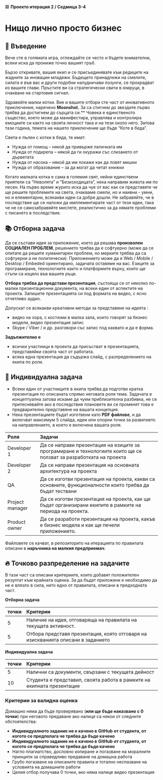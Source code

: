 🟥 **Проекто итерация 2 / Седмица 3-4**

# Нищо лично просто бизнес

## 🚀 Въведение

Вече сте в голямата игра, оглеждайте се често и бъдете внимателни, всеки иска да прониже точно вашият гръб. 

Бързо откривате, вашия екип и се присъединявате към редиците на жадните за иновации младежи. Бъдещето принадлежи на смелите, силата е във вас и други подобни налудничави лозунги, се прокрадват из вашите глави. Пръстите ви са стратегически свити в юмруци, в очакване на стартовия сигнал. 

Здравейте малки котки. Вие и вашите отбори сте част от иновативното приключение, наречено **Moonshot.** За са стигнем до звездите първо трябва да достигнем до сърцата си.** Човека е единственото същество, което може да манифестира, управлява и контролира емоциите си както на своята личност така и на тези около него. Затова тази година, темата на нашето приключение ще бъде “Коте в беда”. 

Света е пълен с котки в беда, те имат:

- Нужда от помощ – някой да привърже лапичката им
- Нужда от подкрепа – някой да ги окуражи със слизането от дърветата
- Нужда от насока – някой да им покаже как да ловят мишки
- Нужда от образование – за да могат да четат книжки

Когато малката котка е сама в големия свят, нейни единствени приятели са “Неволята” и “Безизходицата”, нека направим живота им по лесен. 
На първо време журито иска да чуе от вас как си представяте че ще решите проблемите на света, очакваме смели, но и наивни -  умни, но и елементарни, всякакви идеи са добре дошли.
Не забравяйте, че в последствие ще се наложи да имплементирате част от тези идеи, така че не се самозабравяйте мислете, реалистично за да нямате проблеми с писането в последствие.

## 📚 Отборна задача

Да се състави идея за приложение, което да решава **произволен СОЦИАЛЕН ПРОБЛЕМ**, решението трябва да е софтуерно (може да се опитате да решите хуманитарен проблем, но мерките трябва да са софтуерни а не политически). Приложението може да е Web / Mobile / Desktop / Embeded ориентирано, задачата оставяме на вас. Езиците за програмиране, технологиите както и платформите върху, които ще стъпи са изцяло във вашите ръце. 

**Отбора трябва да представи презентация**, състояща се от няколко по-малки презентационни документа, на всеки един от аспектите на проекта. Запишете презентацията си под формата на видео, с ясно  отчетливо аудио.

Допускат се всякакви креативни методи за представяне на идеята : 

- видео на хора, с костюми в малка зала, които говорят за бизнес модели, видео презентация запис
- Skype / Viber / и др. разговори със запис под каквато и да е форма. 

**Задължително e** 
- всички участници в проекта да присъстват в презентацията, представяйки своята част от работата.
- всяка една презентация да съдържа слайд, с разпределението на екипа по роли.

## 📘 Индивидуална задача

- Всеки един от участниците в екипа трябва да подготви кратка презентация по описаната спрямо неговата роля тема. Задачата е концептуална затова искаме да чуем приблизителна разбивка, не се притеснявайте ако в последствие плановете ви се променят това е предварително представяне на вашата концепция.
- Нека презентациите бъдат изготвени като **PDF файлове**, и да включват максимум 5 слайда, идеи или опорни точки за развитието на направлението, в което е включена вашата роля.

|**Роля**|**Задачи**|
| :- | :- |
|Developer 1|Да се направи презентация на езиците за програмиране и технологиите които ще се ползват за разработката на проекта|
|Developer 2 |Да се направи презентация на основната архитектура на проекта|
|QA|Да се изготви презентация на проекта, какви са основните, функционалности които трябва да бъдат тествани|
|Project manager|Да се изготви презентация на проекта, как ще бъдат организирани екипите в рамките на периода на проекта. |
|Product owner|Да се разработи презентация на проекта, какъв е бизнес модела и как ще печели приложението.|

Файловете се качват, в репозиторито на итерацията по правилата описани в **наръчника на малкия предприемач**.

## 🔥 Точково разпределение на задачите
В тази част са описани критериите, които добавят положителен резултат към крайната оценка. За да бъдат приложени е необходимо да не е влязло в сила, нито едно от правилата, описани в предходната част.

**Отборна задача**

|**точки**|**Критерии**|
| :- | :- |
|5|Наличие на идея, отговаряща на правилата на текущата активност.|
|5|Отбора представя презентация, която отговаря на изискванията описани в заданието|

**Индивидуална задача**

|**точки**|**Критерии**|
| :- | :- |
|5|Налични са документи, свързани с текущата дейност|
|10|Студента е представил, своята работа в рамките на екипната презентация|


### Критерии за валидна оценка

Домашно няма да бъде проверявано (**или ще бъде наказвано с 0 точки**) при неговото предаване ако налице са някои от следните обстоятелства:
- **Индивидуалното задание не е качено в**  **GitHub**  **от студента, от когото се предполага че трябва да бъде качено**
- **Индивидуалното задание не е качено в**  **GitHub**  **от студента, от когото се предполага че трябва да бъде качено**
- Нагло плагиатство, дословно копиране и погазване на моралните принципи за справедливо предаване на домашна работа
- Грубо погазване на описаните правила и тотално неспазване на условията на домашните работи
- Целия отбор получава 0 точки, ако няма налице видео презентация
